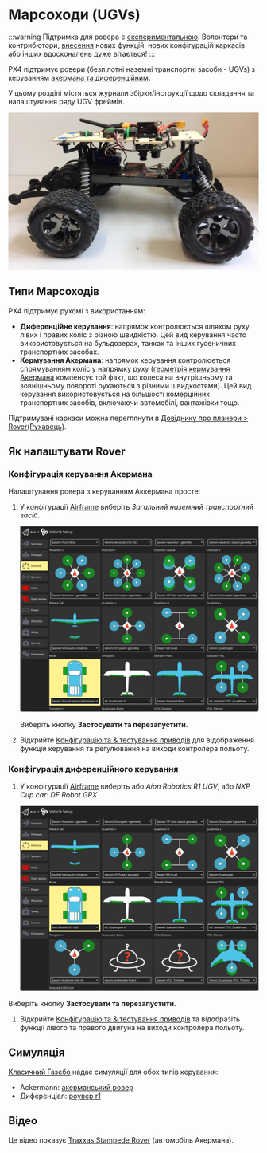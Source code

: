 # Марсоходи (UGVs)

<LinkedBadge type="warning" text="Experimental" url="../airframes/#experimental-vehicles"/>

:::warning
Підтримка для ровера є [експериментальною](../airframes/index.md#experimental-vehicles). Волонтери та контрибютори, [внесення](../contribute/index.md) нових функцій, нових конфігурацій каркасів або інших вдосконалень дуже вітається!
:::

PX4 підтримує ровери (безпілотні наземні транспортні засоби - UGVs) з керуванням [акермана та диференційним](#rover-types).

У цьому розділі містяться журнали збірки/інструкції щодо складання та налаштування ряду UGV фреймів.

![Traxxas Rover Picture](../../assets/airframes/rover/traxxas_stampede_vxl/final_side.jpg)

## Типи Марсоходів

PX4 підтримує рухомі з використанням:

- **Диференційне керування**: напрямок контролюється шляхом руху лівих і правих коліс з різною швидкістю. Цей вид керування часто використовується на бульдозерах, танках та інших гусеничних транспортних засобах.
- **Кермування Акермана**: напрямок керування контролюється спрямуванням коліс у напрямку руху ([геометрія кермування Акермана](https://en.wikipedia.org/wiki/Ackermann_steering_geometry) компенсує той факт, що колеса на внутрішньому та зовнішньому повороті рухаються з різними швидкостями). Цей вид керування використовується на більшості комерційних транспортних засобів, включаючи автомобілі, вантажівки тощо.

Підтримувані каркаси можна переглянути в [Довіднику про планери  >  Rover(Рухавець)](../airframes/airframe_reference.md#rover).

## Як налаштувати Rover

### Конфігурація керування Акермана

Налаштування ровера з керуванням Аккермана просте:

1. У конфігурації [Airframe](../config/airframe.md) виберіть _Загальний наземний транспортний засіб_.

   ![Select Ackermann steered airframe](../../assets/config/airframe/airframe_rover_ackermann.png)

   Виберіть кнопку **Застосувати та перезапустити**.

1. Відкрийте [Конфігурацію та  & тестування приводів](../config/actuators.md) для відображення функцій керування та регулювання на виходи контролера польоту.

### Конфігурація диференційного керування

1. У конфігурації [Airframe](../config/airframe.md) виберіть або _Aion Robotics R1 UGV_, або _NXP Cup car: DF Robot GPX_

   ![Select Differential steered airframe](../../assets/config/airframe/airframe_rover_aion.png)

Виберіть кнопку **Застосувати та перезапустити**.

1. Відкрийте [Конфігурацію та & тестування приводів](../config/actuators.md) та відобразіть функції лівого та правого двигуна на виходи контролера польоту.

## Симуляція

[Класичний Газебо](../sim_gazebo_classic/index.md) надає симуляції для обох типів керування:

- Ackermann: [акерманський ровер](../sim_gazebo_classic/vehicles.md#ackermann-ugv)
- Диференціал: [роувер r1](../sim_gazebo_classic/vehicles.md#differential-ugv)

## Відео

Це відео показує [Traxxas Stampede Rover](../frames_rover/traxxas_stampede.md) (автомобіль Акермана).

<lite-youtube videoid="N3HvSKS3nCw" title="Traxxas Stampede VXL Autonomous navigation with Pixhawk Mini"/>
